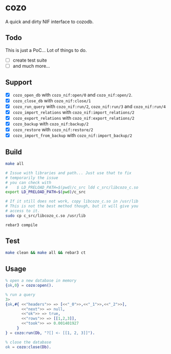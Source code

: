 # cozo

A quick and dirty NIF interface to cozodb.

## Todo

This is just a PoC... Lot of things to do.

 - [ ] create test suite
 - [ ] and much more...

## Support

 - [x] `cozo_open_db` with `cozo_nif:open/0` and `cozo_nif:open/2`.
 - [x] `cozo_close_db` with `cozo_nif:close/1`
 - [x] `cozo_run_query` with `cozo_nif:run/2`, `cozo_nif:run/3` and `cozo_nif:run/4`
 - [x] `cozo_import_relations` with `cozo_nif:import_relations/2`
 - [x] `cozo_export_relations` with `cozo_nif:export_relations/2`
 - [x] `cozo_backup`  with `cozo_nif:backup/2`
 - [x] `cozo_restore`  with `cozo_nif:restore/2`
 - [x] `cozo_import_from_backup`  with `cozo_nif:import_backup/2`

## Build

```sh
make all

# Issue with libraries and path... Just use that to fix
# temporarily the issue
# you can check with 
#    $ LD_PRELOAD_PATH=$(pwd)/c_src ldd c_src/libcozo_c.so
export LD_PRELOAD_PATH=$(pwd)/c_src

# If it still does not work, copy libcozo_c.so in /usr/lib
# This is not the best method though, but it will give you
# access to it.
sudo cp c_src/libcozo_c.so /usr/lib
```

```sh
rebar3 compile
```

## Test

```sh
make clean && make all && rebar3 ct
```

## Usage

```erlang
% open a new database in memory 
{ok,0} = cozo:open().

% run a query
3> 
{ok,#{ <<"headers">> => [<<"_0">>,<<"_1">>,<<"_2">>],
       <<"next">> => null,
       <<"ok">> => true,
       <<"rows">> => [[1,2,3]],
       <<"took">> => 0.001401927
     }
} = cozo:run(Db, "?[] <- [[1, 2, 3]]").

% close the database
ok = cozo:close(Db).
```
